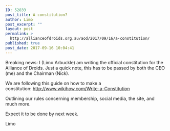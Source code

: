 ```yaml
---
ID: 52833
post_title: A constitution?
author: Limo
post_excerpt: ""
layout: post
permalink: >
  http://allianceofdroids.org.au/aod/2017/09/16/a-constitution/
published: true
post_date: 2017-09-16 10:04:41
---
```

Breaking news: I (Limo Arbuckle) am writing the official constitution for the Alliance of Droids. Just a quick note, this has to be passed by both the CEO (me) and the Chairman (Nick).

We are following this guide on how to make a constitution: http://www.wikihow.com/Write-a-Constitution

Outlining our rules concerning membership, social media, the site, and much more.

Expect it to be done by next week.

Limo